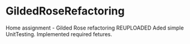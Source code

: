 # GildedRoseRefactoring
Home assignment - Gilded Rose refactoring
REUPLOADED 
Aded simple UnitTesting.
Implemented required fetures.
